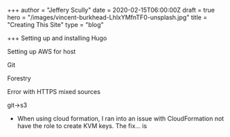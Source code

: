 +++
author = "Jeffery Scully"
date = 2020-02-15T06:00:00Z
draft = true
hero = "/images/vincent-burkhead-LhlxYMfnTF0-unsplash.jpg"
title = "Creating This Site"
type = "blog"

+++
Setting up and installing Hugo

Setting up AWS for host

Git

Forestry

Error with HTTPS mixed sources

git->s3

* When using cloud formation, I ran into an issue with CloudFormation not have the role to create KVM keys. The fix... is 